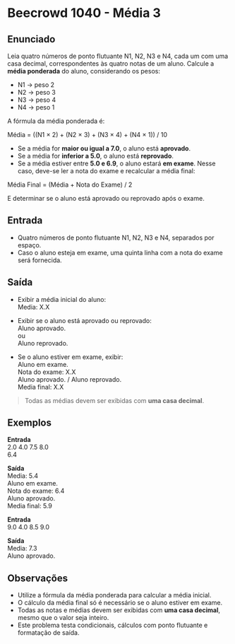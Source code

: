# Beecrowd 1040 - Média 3

## Enunciado

Leia quatro números de ponto flutuante N1, N2, N3 e N4, cada um com uma casa decimal, correspondentes às quatro notas de um aluno. Calcule a **média ponderada** do aluno, considerando os pesos:

- N1 → peso 2  
- N2 → peso 3  
- N3 → peso 4  
- N4 → peso 1  

A fórmula da média ponderada é:

Média = ((N1 × 2) + (N2 × 3) + (N3 × 4) + (N4 × 1)) / 10

- Se a média for **maior ou igual a 7.0**, o aluno está **aprovado**.  
- Se a média for **inferior a 5.0**, o aluno está **reprovado**.  
- Se a média estiver entre **5.0 e 6.9**, o aluno estará **em exame**. Nesse caso, deve-se ler a nota do exame e recalcular a média final:

Média Final = (Média + Nota do Exame) / 2

E determinar se o aluno está aprovado ou reprovado após o exame.

## Entrada

- Quatro números de ponto flutuante N1, N2, N3 e N4, separados por espaço.  
- Caso o aluno esteja em exame, uma quinta linha com a nota do exame será fornecida.

## Saída

- Exibir a média inicial do aluno:  
Media: X.X

- Exibir se o aluno está aprovado ou reprovado:  
Aluno aprovado.  
ou  
Aluno reprovado.

- Se o aluno estiver em exame, exibir:  
Aluno em exame.  
Nota do exame: X.X  
Aluno aprovado. / Aluno reprovado.  
Media final: X.X

> Todas as médias devem ser exibidas com **uma casa decimal**.

## Exemplos

**Entrada**  
2.0 4.0 7.5 8.0  
6.4

**Saída**  
Media: 5.4  
Aluno em exame.  
Nota do exame: 6.4  
Aluno aprovado.  
Media final: 5.9

**Entrada**  
9.0 4.0 8.5 9.0

**Saída**  
Media: 7.3  
Aluno aprovado.

## Observações

- Utilize a fórmula da média ponderada para calcular a média inicial.  
- O cálculo da média final só é necessário se o aluno estiver em exame.  
- Todas as notas e médias devem ser exibidas com **uma casa decimal**, mesmo que o valor seja inteiro.  
- Este problema testa condicionais, cálculos com ponto flutuante e formatação de saída.
